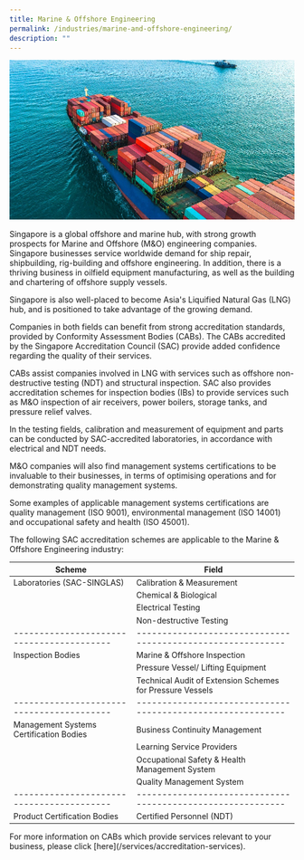 ```yaml
---
title: Marine & Offshore Engineering
permalink: /industries/marine-and-offshore-engineering/
description: ""
---
```

![Marine and Offshore Engineering Industry](/images/industries/marine.jpg)

Singapore is a global offshore and marine hub, with strong growth prospects for Marine and Offshore (M&O) engineering companies. Singapore businesses service worldwide demand for ship repair, shipbuilding, rig-building and offshore engineering. In addition, there is a thriving business in oilfield equipment manufacturing, as well as the building and chartering of offshore supply vessels.

Singapore is also well-placed to become Asia's Liquified Natural Gas (LNG) hub, and is positioned to take advantage of the growing demand.

Companies in both fields can benefit from strong accreditation standards, provided by Conformity Assessment Bodies (CABs).  The CABs accredited by the Singapore Accreditation Council (SAC) provide added confidence regarding the quality of their services.

CABs assist companies involved in LNG with services such as offshore non-destructive testing (NDT) and structural inspection. SAC also provides accreditation schemes for inspection bodies (IBs) to provide services such as M&O inspection of air receivers, power boilers, storage tanks, and pressure relief valves.

In the testing fields, calibration and measurement of equipment and parts can be conducted by SAC-accredited laboratories, in accordance with electrical and NDT needs.

M&O companies will also find management systems certifications to be invaluable to their businesses, in terms of optimising operations and for demonstrating quality management systems.

Some examples of applicable management systems certifications are quality management (ISO 9001), environmental management (ISO 14001) and occupational safety and health (ISO 45001).

The following SAC accreditation schemes are applicable to the Marine & Offshore Engineering industry:

| Scheme                                  | Field                                                     |
|-----------------------------------------|-----------------------------------------------------------|
| Laboratories (SAC-SINGLAS)              | Calibration & Measurement                                 |
|                                         | Chemical & Biological                                     |
|                                         | Electrical Testing                                        |
|                                         | Non-destructive Testing                                   |
|-----------------------------------------|-----------------------------------------------------------|
| Inspection Bodies                       | Marine & Offshore Inspection                              |
|                                         | Pressure Vessel/ Lifting Equipment                        |
|                                         | Technical Audit of Extension Schemes for Pressure Vessels |
|-----------------------------------------|-----------------------------------------------------------|
| Management Systems Certification Bodies | Business Continuity Management                            |
|                                         | Learning Service Providers                                |
|                                         | Occupational Safety & Health Management System            |
|                                         | Quality Management System                                 |
|-----------------------------------------|-----------------------------------------------------------|
| Product Certification Bodies            | Certified Personnel (NDT)                                 |

For more information on CABs which provide services relevant to your business, please click \[here\](/services/accreditation-services).